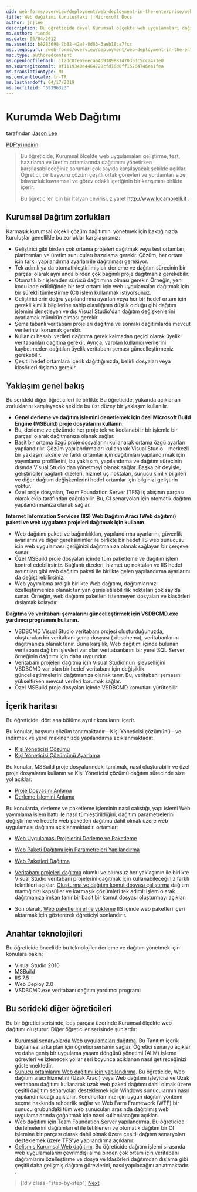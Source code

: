 ```yaml
---
uid: web-forms/overview/deployment/web-deployment-in-the-enterprise/web-deployment-in-the-enterprise
title: Web dağıtımı kuruluştaki | Microsoft Docs
author: jrjlee
description: Bu öğreticide devel Kurumsal ölçekte web uygulamaları dağıtımını yönetirken karşılaşabileceğiniz sorunları çok sayıda karşılamak açıklar...
ms.author: riande
ms.date: 05/04/2012
ms.assetid: b8283698-7b82-42a8-8d83-3aeb18ca7fcc
msc.legacyurl: /web-forms/overview/deployment/web-deployment-in-the-enterprise/web-deployment-in-the-enterprise
msc.type: authoredcontent
ms.openlocfilehash: 1f2dc0fea9eeca64b9389881470353c5cca473e0
ms.sourcegitcommit: 0f1119340e4464720cfd16d0ff15764746ea1fea
ms.translationtype: MT
ms.contentlocale: tr-TR
ms.lasthandoff: 04/17/2019
ms.locfileid: "59396323"
---
```

# <a name="web-deployment-in-the-enterprise"></a>Kurumda Web Dağıtımı

tarafından [Jason Lee](https://github.com/jrjlee)

[PDF'yi indirin](https://msdnshared.blob.core.windows.net/media/MSDNBlogsFS/prod.evol.blogs.msdn.com/CommunityServer.Blogs.Components.WeblogFiles/00/00/00/63/56/8130.DeployingWebAppsInEnterpriseScenarios.pdf)

> Bu öğreticide, Kurumsal ölçekte web uygulamaları geliştirme, test, hazırlama ve üretim ortamlarında dağıtımını yönetirken karşılaşabileceğiniz sorunları çok sayıda karşılayacak şekilde açıklar. Öğretici, bir başvuru çözüm çeşitli ortak görevleri ve yordamları size kılavuzluk kavramsal ve görev odaklı içeriğinin bir karışımını birlikte içerir.
> 
> Bu öğreticiler için bir İtalyan çevirisi, ziyaret [ http://www.lucamorelli.it ](http://www.lucamorelli.it).


## <a name="enterprise-deployment-challenges"></a>Kurumsal Dağıtım zorlukları

Karmaşık kurumsal ölçekli çözüm dağıtımını yönetmek için baktığınızda kuruluşlar genellikle bu zorluklar karşılaşırsınız:

- Geliştirici gibi birden çok ortama projeleri dağıtmak veya test ortamları, platformları ve üretim sunucuları hazırlama gerekir. Çözüm, her ortam için farklı yapılandırma ayarları ile dağıtılması gerekiyor.
- Tek adımlı ya da otomatikleştirilmiş bir derleme ve dağıtım sürecinin bir parçası olarak aynı anda birden çok bağımlı proje dağıtmanız gerekebilir.
- Otomatik bir işlemden sürücü dağıtımına olması gerekir. Örneğin, yeni kodu iade edildiğinde bir test ortamı için web uygulamaları dağıtmak için bir sürekli tümleştirme (CI) işlem kullanmak istiyorsunuz.
- Geliştiricilerin doğru yapılandırma ayarları veya her bir hedef ortam için gerekli kimlik bilgilerine sahip olasılığının düşük olduğu gibi dağıtım işlemini denetleyen ve dış Visual Studio'dan dağıtım değişkenlerini ayarlamak mümkün olması gerekir.
- Şema tabanlı veritabanı projeleri dağıtma ve sonraki dağıtımlarda mevcut verilerinizi korumak gerekir.
- Kullanıcı hesabı verileri dağıtıma gerek kalmadan geçici olarak üyelik veritabanları dağıtma gerekir. Ayrıca, varolan kullanıcı verilerini kaybetmeden dağıtılan üyelik veritabanı şeması güncelleştirmeniz gerekebilir.
- Çeşitli hedef ortamlara içerik dağıttığınızda, belirli dosyaları veya klasörleri dışlama gerekir.

## <a name="overview-of-approach"></a>Yaklaşım genel bakış

Bu serideki diğer öğreticileri ile birlikte Bu öğreticide, yukarıda açıklanan zorluklarını karşılayacak şekilde bu üst düzey bir yaklaşım kullanılır.

- **Genel derleme ve dağıtım işlemini denetlemek için özel Microsoft Build Engine (MSBuild) proje dosyalarını kullanın.**
- Bu, derleme ve çözümde her proje tek ve kodlanabilir bir işlemle bir parçası olarak dağıtmanıza olanak sağlar.
- Basit bir ortama özgü proje dosyalarını kullanarak ortama özgü ayarları yapılandırılır. Çözüm yapılandırmaları kullanarak Visual Studio – merkezli bir yaklaşım aksine ve farklı ortamlar için dağıtımları yapılandırmak için yayımlama profillerini, bu yaklaşım, yapılandırma ve dağıtım sürecinin dışında Visual Studio'dan yönetmeyi olanak sağlar. Başka bir deyişle, geliştiriciler bağlantı dizeleri, hizmet uç noktaları, sunucu kimlik bilgileri ve diğer dağıtım değişkenlerini hedef ortamlar için bilginizi geliştirin yoktur.
- Özel proje dosyaları, Team Foundation Server (TFS) iş akışının parçası olarak ekip tarafından çağrılabilir. Bu, CI senaryoları için otomatik dağıtım yapılandırmanıza olanak sağlar.

**Internet Information Services (IIS) Web Dağıtım Aracı (Web dağıtımı) paketi ve web uygulama projeleri dağıtmak için kullanın.**

- Web dağıtımı paketi ve bağımlılıkları, yapılandırma ayarlarını, güvenlik ayarlarını ve diğer gereksinimler ile birlikte bir hedef IIS web sunucusu için web uygulaması içeriğinizi dağıtmanıza olanak sağlayan bir çerçeve sunar.
- Özel MSBuild proje dosyaları içinde tüm paketleme ve dağıtım işlem kontrol edebilirsiniz. Bağlantı dizeleri, hizmet uç noktaları ve IIS hedef ayrıntıları gibi web dağıtım paketi ile birlikte gelen yapılandırma ayarlarını da değiştirebilirsiniz.
- Web yayımlama ardışık birlikte Web dağıtımı, dağıtımlarınızı özelleştirmenize olanak tanıyan genişletilebilirlik noktaları çok sayıda sunar. Örneğin, web dağıtımı paketleri istenmeyen dosyaları ve klasörleri dışlamak kolaydır.

**Dağıtma ve veritabanı şemalarını güncelleştirmek için VSDBCMD.exe yardımcı programını kullanın.**

- VSDBCMD Visual Studio veritabanı projesi oluşturduğunuzda, oluşturulan bir veritabanı şema dosyası (.dbschema), veritabanlarını dağıtmanıza olanak tanır. Buna karşılık, Web dağıtımı içinde bulunan veritabanı dağıtım işlevleri var olan veritabanlarını bir yerel SQL Server örneğinin dağıtımı için daha uygundur.
- Veritabanı projeleri dağıtma için Visual Studio'nun işlevselliğini VSDBCMD var olan bir hedef veritabanı için değişiklik güncelleştirmelerini dağıtmanıza olanak tanır. Bu, veritabanı şemasını yükseltirken mevcut verileri korumak sağlar.
- Özel MSBuild proje dosyaları içinde VSDBCMD komutları yürütebilir.

## <a name="content-map"></a>İçerik haritası

Bu öğreticide, dört ana bölüme ayrılır konularını içerir.

Bu konular, başvuru çözüm tanıtmaktadır&#x2014;Kişi Yöneticisi çözümünü&#x2014;ve indirmek ve yerel makinenizde yapılandırma açıklanmaktadır:

- [Kişi Yöneticisi Çözümü](the-contact-manager-solution.md)
- [Kişi Yöneticisi Çözümünü Ayarlama](setting-up-the-contact-manager-solution.md)

Bu konular, MSBuild proje dosyalarındaki tanıtmak, nasıl oluşturabilir ve özel proje dosyalarını kullanın ve Kişi Yöneticisi çözümü dağıtım sürecinde size yol açıklar:

- [Proje Dosyasını Anlama](understanding-the-project-file.md)
- [Derleme İşlemini Anlama](understanding-the-build-process.md)

Bu konularda, derleme ve paketleme işleminin nasıl çalıştığı, yapı işlemi Web yayımlama işlem hattı ile nasıl tümleştirildiğini, dağıtım parametrelerini değiştirme ve hedefe web paketleri dağıtma dahil olmak üzere web uygulaması dağıtımı açıklanmaktadır. ortamlar:

- [Web Uygulaması Projelerini Derleme ve Paketleme](building-and-packaging-web-application-projects.md)
- [Web Paketi Dağıtımı için Parametreleri Yapılandırma](configuring-parameters-for-web-package-deployment.md)
- [Web Paketleri Dağıtma](deploying-web-packages.md)

- [Veritabanı projeleri dağıtma](deploying-database-projects.md) olumlu ve olumsuz her yaklaşımın ile birlikte Visual Studio veritabanı projelerini dağıtmak için kullanabileceğiniz farklı teknikleri açıklar. [Oluşturma ve dağıtım komut dosyası çalıştırma](creating-and-running-a-deployment-command-file.md) dağıtım mantığınızı kapsüller ve karmaşık çözümleri tek adımlı işlem olarak dağıtmanıza imkan tanır bir basit bir komut dosyası oluşturmayı açıklar.
- Son olarak, [Web paketlerini el ile yükleme](manually-installing-web-packages.md) IIS içinde web paketleri içeri aktarmak için göstererek öğreticiyi sonlandırır.

## <a name="key-technologies"></a>Anahtar teknolojileri

Bu öğreticide öncelikle bu teknolojiler derleme ve dağıtım yönetmek için konulara bakın:

- Visual Studio 2010
- MSBuild
- IIS 7.5
- Web Deploy 2.0
- VSDBCMD.exe veritabanı dağıtım yardımcı programı

## <a name="other-tutorials-in-this-series"></a>Bu serideki diğer öğreticileri

Bu bir öğretici serisinde, beş parçası üzerinde Kurumsal ölçekte web dağıtımı oluşturur. Diğer öğreticiler serisinde şunlardır:

- [Kurumsal senaryolarda Web uygulamaları dağıtma](../deploying-web-applications-in-enterprise-scenarios/deploying-web-applications-in-enterprise-scenarios.md). Bu Tanıtım içerik bağlamsal arka plan için öğretici serisinin sağlar. Öğretici senaryo açıklar ve daha geniş bir uygulama yaşam döngüsü yönetimi (ALM) işleme görevleri ve izlenecek yollar seri boyunca açıklanan nasıl getireceğinizi göstermektedir.
- [Sunucu ortamlarını Web dağıtımı için yapılandırma](../configuring-server-environments-for-web-deployment/configuring-server-environments-for-web-deployment.md). Bu öğreticide, Web dağıtım aracı hizmetini (Uzak Aracı) veya Web dağıtımı işleyicisi ve Uzak veritabanı dağıtımı kullanarak uzak web paketi dağıtımı dahil olmak üzere çeşitli dağıtım senaryoları desteklemek için Windows sunucularının nasıl yapılandırılacağı açıklanır. Kendi ortamınız için uygun dağıtım yöntemi seçme hakkında rehberlik sağlar ve Web Farm Framework (WFF) bir sunucu grubundaki tüm web sunucuları arasında dağıtılmış web uygulamalarında çoğaltmak için nasıl kullanılacağını açıklar.
- [Web dağıtımı için Team Foundation Server yapılandırma](../configuring-team-foundation-server-for-web-deployment/configuring-team-foundation-server-for-web-deployment.md). Bu öğreticide derlemelerini dağıtımları el ile tetiklenen ve otomatik dağıtım bir CI işlemine bir parçası olarak dahil olmak üzere çeşitli dağıtım senaryoları desteklemek üzere TFS'ye yapılandırma açıklanır.
- [Gelişmiş Kurumsal Web dağıtımı](../advanced-enterprise-web-deployment/advanced-enterprise-web-deployment.md). Bu öğreticide dağıtım işlemi sırasında web uygulamalarını çevrimdışı alma birden çok ortam için veritabanı dağıtımlarını özelleştirme ve dosya ve klasörleri dağıtımdan dışlama gibi çeşitli daha gelişmiş dağıtım görevlerini, nasıl yapılacağını anlatmaktadır. .

> [!div class="step-by-step"]
> [Next](the-contact-manager-solution.md)
